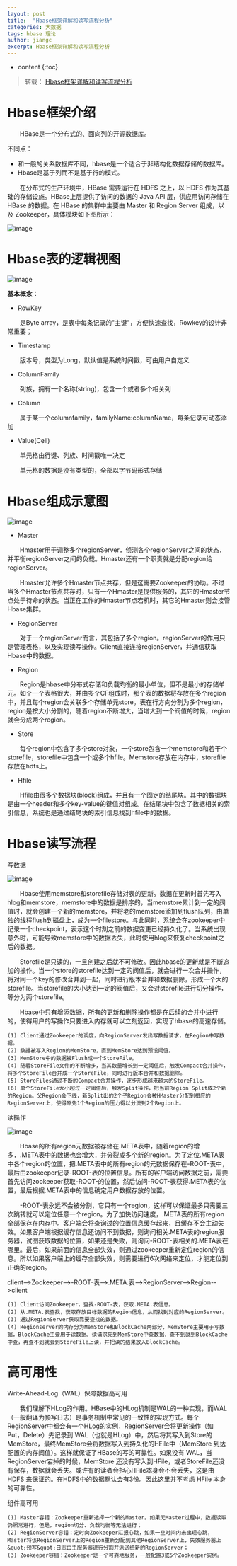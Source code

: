 ```yaml
---
layout: post
title:  "Hbase框架详解和读写流程分析"
categories: 大数据
tags: hbase 理论
author: jiangc
excerpt: Hbase框架详解和读写流程分析
---
```

* content
{:toc}

>   转载： [Hbase框架详解和读写流程分析](https://me.csdn.net/u011833033)

# Hbase框架介绍

&emsp;&emsp;HBase是一个分布式的、面向列的开源数据库。

不同点：

* 和一般的关系数据库不同，hbase是一个适合于非结构化数据存储的数据库。
* Hbase是基于列而不是基于行的模式。

&emsp;&emsp;在分布式的生产环境中，HBase 需要运行在 HDFS 之上，以 HDFS 作为其基础的存储设施。HBase上层提供了访问的数据的 Java API 层，供应用访问存储在 HBase 的数据。在 HBase 的集群中主要由 Master 和 Region Server 组成，以及 Zookeeper，具体模块如下图所示：

![image](/images/2018\03\dsj\1569799038994.jpg "image")

# Hbase表的逻辑视图

![image](/images/2018\03\dsj\1569799039002.jpg "image")

**基本概念：**

*  RowKey

&emsp;&emsp;是Byte array，是表中每条记录的&quot;主键&quot;，方便快速查找，Rowkey的设计非常重要；

*  Timestamp

&emsp;&emsp;版本号，类型为Long，默认值是系统时间戳，可由用户自定义

*  ColumnFamily

&emsp;&emsp;列族，拥有一个名称(string)，包含一个或者多个相关列

*  Column

&emsp;&emsp;属于某一个columnfamily，familyName:columnName，每条记录可动态添加

*  Value(Cell)

&emsp;&emsp;单元格由行键、列族、时间戳唯一决定

&emsp;&emsp;单元格的数据是没有类型的，全部以字节码形式存储

# Hbase组成示意图

![image](/images/2018\03\dsj\1569799039006.jpg "image")

*  Master

&emsp;&emsp;Hmaster用于调整多个regionServer，侦测各个regionServer之间的状态，并平衡regionServer之间的负载。Hmaster还有一个职责就是分配region给regionServer。

&emsp;&emsp;Hmaster允许多个Hmaster节点共存，但是这需要Zookeeper的协助。不过当多个Hmaster节点共存时，只有一个Hmaster是提供服务的，其它的Hmaster节点处于待命的状态。当正在工作的Hmaster节点宕机时，其它的Hmaster则会接管Hbase集群。

*  RegionServer

&emsp;&emsp;对于一个regionServer而言，其包括了多个region。regionServer的作用只是管理表格，以及实现读写操作。Client直接连接regionServer，并通信获取Hbase中的数据。

*  Region

&emsp;&emsp;Region是hbase中分布式存储和负载均衡的最小单位，但不是最小的存储单元。如个一个表格很大，并由多个CF组成时，那个表的数据将存放在多个region中，并且每个region会关联多个存储单元store。表在行方向分割为多个region，region是按大小分割的，随着region不断增大，当增大到一个阀值的时候，region就会分成两个region。

*  Store

&emsp;&emsp;每个region中包含了多个store对象，一个store包含一个memstore和若干个storefile，storefile中包含一个或多个hfile。Memstore存放在内存中，storefile存放在hdfs上。

*  Hfile

&emsp;&emsp;Hfile由很多个数据块(block)组成，并且有一个固定的结尾块。其中的数据块是由一个header和多个key-value的键值对组成。在结尾块中包含了数据相关的索引信息，系统也是通过结尾块的索引信息找到hfile中的数据。

# Hbase读写流程

写数据

![image](/images/2018\03\dsj\1569799039012.jpg "image")

&emsp;&emsp;Hbase使用memstore和storefile存储对表的更新。数据在更新时首先写入hlog和memstore，memstore中的数据是排序的，当memstore累计到一定的阀值时，就会创建一个新的memstore，并将老的memstore添加到flush队列，由单独的线程flush到磁盘上，成为一个filestore。与此同时，系统会在zookeeper中记录一个checkpoint，表示这个时刻之前的数据变更已经持久化了。当系统出现意外时，可能导致memstore中的数据丢失，此时使用hlog来恢复checkpoint之后的数据。

&emsp;&emsp;Storefile是只读的，一旦创建之后就不可修改。因此hbase的更新就是不断追加的操作。当一个store的storefile达到一定的阀值后，就会进行一次合并操作，将对同一个key的修改合并到一起，同时进行版本合并和数据删除，形成一个大的storefile。当storefile的大小达到一定的阀值后，又会对storefile进行切分操作，等分为两个storefile。

&emsp;&emsp;Hbase中只有增添数据，所有的更新和删除操作都是在后续的合并中进行的，使得用户的写操作只要进入内存就可以立刻返回，实现了hbase的高速存储。

    (1) Client通过Zookeeper的调度，向RegionServer发出写数据请求，在Region中写数据。
    (2) 数据被写入Region的MemStore，直到MemStore达到预设阈值。
    (3) MemStore中的数据被Flush成一个StoreFile。
    (4) 随着StoreFile文件的不断增多，当其数量增长到一定阈值后，触发Compact合并操作，将多个StoreFile合并成一个StoreFile，同时进行版本合并和数据删除。
    (5) StoreFiles通过不断的Compact合并操作，逐步形成越来越大的StoreFile。
    (6) 单个StoreFile大小超过一定阈值后，触发Split操作，把当前Region Split成2个新的Region。父Region会下线，新Split出的2个子Region会被HMaster分配到相应的RegionServer上，使得原先1个Region的压力得以分流到2个Region上。

读操作

![image](/images/2018\03\dsj\1569799039021.jpg "image")

&emsp;&emsp;Hbase的所有region元数据被存储在.META表中，随着region的增多，.META表中的数据也会增大，并分裂成多个新的region。为了定位.META表中各个region的位置，把.META表中的所有region的元数据保存在-ROOT-表中，最后由zookeeper记录-ROOT-表的位置信息。所有的客户端访问数据之前，需要首先访问zookeeper获取-ROOT-的位置，然后访问-ROOT-表获得.META表的位置，最后根据.META表中的信息确定用户数据存放的位置。

&emsp;&emsp;-ROOT-表永远不会被分割，它只有一个region，这样可以保证最多只需要三次跳转就可以定位任意一个region。为了加快访问速度，.META表的所有region全部保存在内存中。客户端会将查询过的位置信息缓存起来，且缓存不会主动失效。如果客户端根据缓存信息还访问不到数据，则询问相关.META表的region服务器，试图获取数据的位置，如果还是失败，则询问-ROOT-表相关的.META表在哪里。最后，如果前面的信息全部失效，则通过zookeeper重新定位region的信息。所以如果客户端上的缓存全部失效，则需要进行6次网络来定位，才能定位到正确的region。

client-->Zookeeper-->-ROOT-表-->.META.表-->RegionServer-->Region-->client

    (1) Client访问Zookeeper，查找-ROOT-表，获取.META.表信息。
    (2) 从.META.表查找，获取存放目标数据的Region信息，从而找到对应的RegionServer。
    (3) 通过RegionServer获取需要查找的数据。
    (4) Regionserver的内存分为MemStore和BlockCache两部分，MemStore主要用于写数据，BlockCache主要用于读数据。读请求先到MemStore中查数据，查不到就到BlockCache中查，再查不到就会到StoreFile上读，并把读的结果放入BlockCache。

# 高可用性

Write-Ahead-Log（WAL）保障数据高可用

&emsp;&emsp;我们理解下HLog的作用。HBase中的HLog机制是WAL的一种实现，而WAL（一般翻译为预写日志）是事务机制中常见的一致性的实现方式。每个RegionServer中都会有一个HLog的实例，RegionServer会将更新操作（如 Put，Delete）先记录到 WAL（也就是HLog）中，然后将其写入到Store的MemStore，最终MemStore会将数据写入到持久化的HFile中（MemStore 到达配置的内存阀值）。这样就保证了HBase的写的可靠性。如果没有 WAL，当RegionServer宕掉的时候，MemStore 还没有写入到HFile，或者StoreFile还没有保存，数据就会丢失。或许有的读者会担心HFile本身会不会丢失，这是由 HDFS 来保证的。在HDFS中的数据默认会有3份。因此这里并不考虑 HFile 本身的可靠性。

组件高可用

    (1) Master容错：Zookeeper重新选择一个新的Master。如果无Master过程中，数据读取仍照常进行，但是，region切分、负载均衡等无法进行；
    (2) RegionServer容错：定时向Zookeeper汇报心跳，如果一旦时间内未出现心跳，Master将该RegionServer上的Region重新分配到其他RegionServer上，失效服务器上&quot;预写&quot;日志由主服务器进行分割并派送给新的RegionServer；
    (3) Zookeeper容错：Zookeeper是一个可靠地服务，一般配置3或5个Zookeeper实例。
